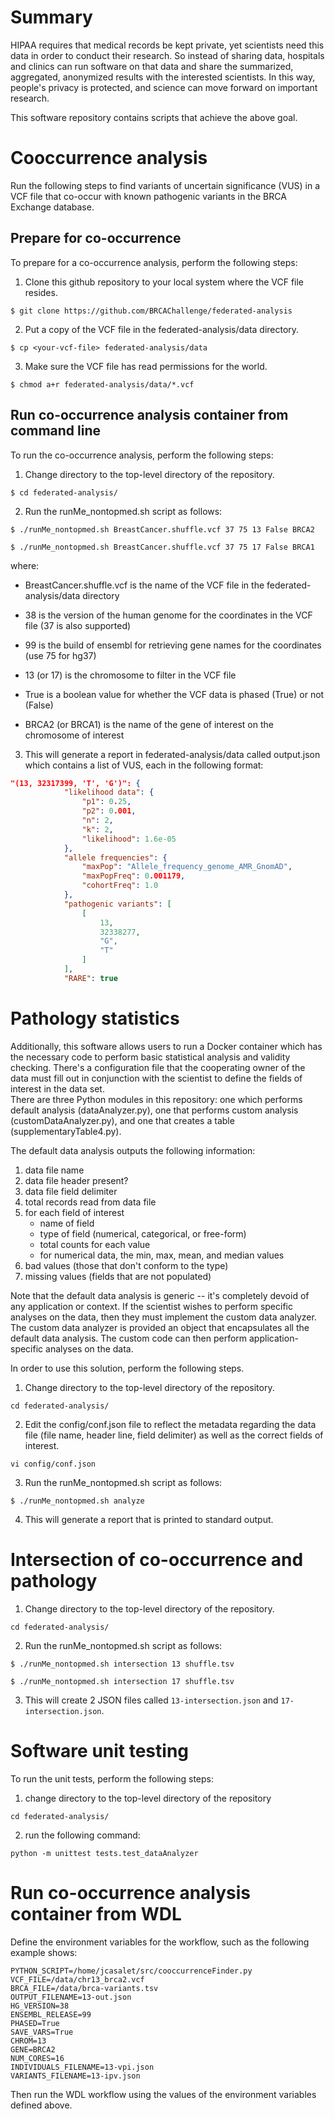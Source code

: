 # Summary 

HIPAA requires that medical records be kept private, yet scientists need this data in order to conduct their research.  So instead of sharing data, hospitals and clinics can run software on that data and share the summarized, aggregated, anonymized results with the interested scientists.  In this way, people's privacy is protected, and science can move forward on important research.

This software repository contains scripts that achieve the above goal.  

# Cooccurrence analysis
Run the following steps to find variants of uncertain significance (VUS) in a VCF file that co-occur with known pathogenic variants in the BRCA Exchange database.

## Prepare for co-occurrence 
To prepare for a co-occurrence analysis, perform the following steps:

1. Clone this github repository to your local system where the VCF file resides.

```console
$ git clone https://github.com/BRCAChallenge/federated-analysis
```

2. Put a copy of the VCF file in the federated-analysis/data directory.

```console
$ cp <your-vcf-file> federated-analysis/data
```

3. Make sure the VCF file has read permissions for the world.

```console
$ chmod a+r federated-analysis/data/*.vcf
```
 

## Run co-occurrence analysis container from command line
To run the co-occurrence analysis, perform the following steps:

1. Change directory to the top-level directory of the repository.

```console
$ cd federated-analysis/
```

2. Run the runMe_nontopmed.sh script as follows:

```console
$ ./runMe_nontopmed.sh BreastCancer.shuffle.vcf 37 75 13 False BRCA2 

$ ./runMe_nontopmed.sh BreastCancer.shuffle.vcf 37 75 17 False BRCA1
```

where:
* BreastCancer.shuffle.vcf is the name of the VCF file in the federated-analysis/data directory

* 38 is the version of the human genome for the coordinates in the VCF file (37 is also supported)

* 99 is the build of ensembl for retrieving gene names for the coordinates (use 75 for hg37)

* 13 (or 17) is the chromosome to filter in the VCF file

* True is a boolean value for whether the VCF data is phased (True) or not (False)

* BRCA2 (or BRCA1) is the name of the gene of interest on the chromosome of interest

3. This will generate a report in federated-analysis/data called output.json which contains a list of VUS, each in the following format:

```json
"(13, 32317399, 'T', 'G')": {
            "likelihood data": {
                "p1": 0.25,
                "p2": 0.001,
                "n": 2,
                "k": 2,
                "likelihood": 1.6e-05
            },
            "allele frequencies": {
                "maxPop": "Allele_frequency_genome_AMR_GnomAD",
                "maxPopFreq": 0.001179,
                "cohortFreq": 1.0
            },
            "pathogenic variants": [
                [
                    13,
                    32338277,
                    "G",
                    "T"
                ]
            ],
            "RARE": true

```


# Pathology statistics

Additionally, this software allows users to run a Docker container which has the necessary code to perform basic statistical analysis and validity checking.  There's a configuration file that the cooperating owner of the data must fill out in conjunction with the scientist to define the fields of interest in the data set.  
There are three Python modules in this repository: one which performs default analysis (dataAnalyzer.py), one that performs custom analysis (customDataAnalyzer.py), and one that creates a table (supplementaryTable4.py).  

The default data analysis outputs the following information:
1. data file name 
2. data file header present?
3. data file field delimiter
4. total records read from data file
5. for each field of interest
    - name of field
    - type of field (numerical, categorical, or free-form)
    - total counts for each value
    - for numerical data, the min, max, mean, and median values
6. bad values (those that don't conform to the type)
7. missing values (fields that are not populated)

Note that the default data analysis is generic -- it's completely devoid of any application or context.  If the scientist wishes to perform specific analyses on the data, then they must implement the custom data analyzer.  The custom data analyzer is provided an object that encapsulates all the default data analysis.  The custom code can then perform application-specific analyses on the data. 


In order to use this solution, perform the following steps.

1. Change directory to the top-level directory of the repository.

```console
cd federated-analysis/
```

2. Edit the config/conf.json file to reflect the metadata regarding the data file (file name, header line, field delimiter) as well as the correct fields of interest.

```console
vi config/conf.json
```

3. Run the runMe_nontopmed.sh script as follows:

```console
$ ./runMe_nontopmed.sh analyze
```

4. This will generate a report that is printed to standard output. 

# Intersection of co-occurrence and pathology

1. Change directory to the top-level directory of the repository.

```console
cd federated-analysis/
```

2. Run the runMe_nontopmed.sh script as follows:

```console
$ ./runMe_nontopmed.sh intersection 13 shuffle.tsv

$ ./runMe_nontopmed.sh intersection 17 shuffle.tsv
```

3. This will create 2 JSON files called `13-intersection.json` and `17-intersection.json`.



# Software unit testing 

To run the unit tests, perform the following steps:

1. change directory to the top-level directory of the repository

```console
cd federated-analysis/
```

2. run the following command:

```console
python -m unittest tests.test_dataAnalyzer
```

# Run co-occurrence analysis container from WDL
Define the environment variables for the workflow, such as the following example shows:
```
PYTHON_SCRIPT=/home/jcasalet/src/cooccurrenceFinder.py
VCF_FILE=/data/chr13_brca2.vcf 
BRCA_FILE=/data/brca-variants.tsv 
OUTPUT_FILENAME=13-out.json 
HG_VERSION=38 
ENSEMBL_RELEASE=99 
PHASED=True 
SAVE_VARS=True 
CHROM=13 
GENE=BRCA2 
NUM_CORES=16
INDIVIDUALS_FILENAME=13-vpi.json
VARIANTS_FILENAME=13-ipv.json
```

Then run the WDL workflow using the values of the environment variables defined above.

